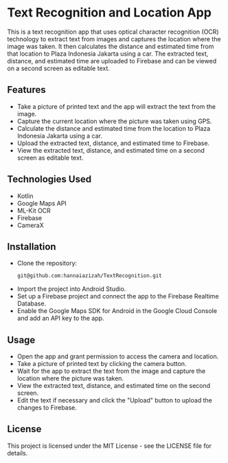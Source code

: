# Text Recognition and Location App

This is a text recognition app that uses optical character recognition (OCR) technology to 
extract text from images and captures the location where the image was taken. 
It then calculates the distance and estimated time from that location 
to Plaza Indonesia Jakarta using a car. The extracted text, distance, and estimated time 
are uploaded to Firebase and can be viewed on a second screen as editable text.

## Features
- Take a picture of printed text and the app will extract the text from the image.
- Capture the current location where the picture was taken using GPS.
- Calculate the distance and estimated time from the location to Plaza Indonesia Jakarta using a car.
- Upload the extracted text, distance, and estimated time to Firebase.
- View the extracted text, distance, and estimated time on a second screen as editable text.

## Technologies Used
- Kotlin
- Google Maps API
- ML-Kit OCR
- Firebase
- CameraX

## Installation
- Clone the repository:
  ```bash
  git@github.com:hannaiazizah/TextRecognition.git
  ```
- Import the project into Android Studio.
- Set up a Firebase project and connect the app to the Firebase Realtime Database.
- Enable the Google Maps SDK for Android in the Google Cloud Console and add an API key to the app.

## Usage
- Open the app and grant permission to access the camera and location.
- Take a picture of printed text by clicking the camera button.
- Wait for the app to extract the text from the image and capture the location where the picture was taken.
- View the extracted text, distance, and estimated time on the second screen.
- Edit the text if necessary and click the "Upload" button to upload the changes to Firebase.

## License
This project is licensed under the MIT License - see the LICENSE file for details.